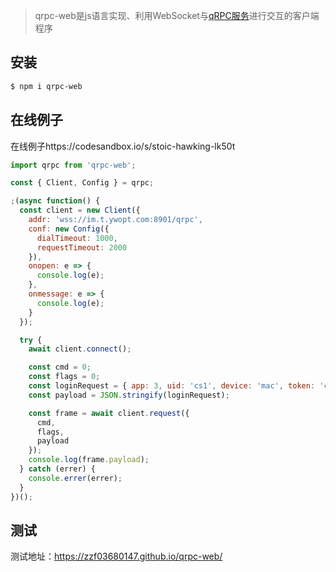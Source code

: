 > qrpc-web是js语言实现、利用WebSocket与[qRPC服务](https://github.com/zhiqiangxu/qrpc)进行交互的客户端程序

安装
-------------

```sh
$ npm i qrpc-web
```

在线例子
-------------
在线例子https://codesandbox.io/s/stoic-hawking-lk50t

```javascript
import qrpc from 'qrpc-web';

const { Client, Config } = qrpc;

;(async function() {
  const client = new Client({
    addr: 'wss://im.t.ywopt.com:8901/qrpc',
    conf: new Config({
      dialTimeout: 1000,
      requestTimeout: 2000
    }),
    onopen: e => {
      console.log(e);
    },
    onmessage: e => {
      console.log(e);
    }
  });

  try {
    await client.connect();

    const cmd = 0;
    const flags = 0;
    const loginRequest = { app: 3, uid: 'cs1', device: 'mac', token: 'cs' };
    const payload = JSON.stringify(loginRequest);

    const frame = await client.request({
      cmd,
      flags,
      payload
    });
    console.log(frame.payload);
  } catch (errer) {
    console.errer(errer);
  }
})();
```

测试
-------------
测试地址：https://zzf03680147.github.io/qrpc-web/

